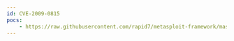 ```yaml
---
id: CVE-2009-0815
pocs:
    - https://raw.githubusercontent.com/rapid7/metasploit-framework/master/modules/auxiliary/admin/http/typo3_sa_2009_002.rb
---
```

